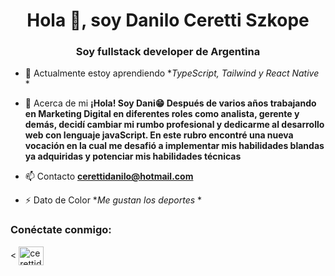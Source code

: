 <h1 align="center">Hola 👋, soy Danilo Ceretti Szkope</h1>
<h3 align="center">Soy fullstack developer de Argentina</h3>

- 🌱 Actualmente estoy aprendiendo **TypeScript, Tailwind y React Native* *

- 💬 Acerca de mi **¡Hola! Soy Dani😁 Después de varios años trabajando en Marketing Digital en diferentes roles como analista, gerente y demás, decidí cambiar mi rumbo profesional y dedicarme al desarrollo web con lenguaje javaScript. En este rubro encontré una nueva vocación en la cual me desafió a implementar mis habilidades blandas ya adquiridas y potenciar mis habilidades técnicas**

- 📫 Contacto **cerettidanilo@hotmail.com**

- ⚡ Dato de Color **Me gustan los deportes* *

<h3 align="left">Conéctate conmigo:</h3>
<
<a href="https://linkedin.com/in/cerettidanilo" target="blank"><img align="center" src="https://raw.githubusercontent.com/rahuldkjain/github-profile-readme -generator/master/src/images/icons/Social/linked-in-alt.svg" alt="cerettidanilo" height="30" width="40" /></a>
</p>
